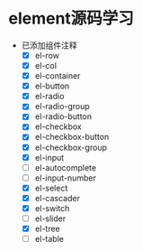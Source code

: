 # element源码学习
- 已添加组件注释
  - [x] el-row
  - [x] el-col
  - [x] el-container
  - [x] el-button
  - [x] el-radio
  - [x] el-radio-group
  - [x] el-radio-button
  - [x] el-checkbox
  - [x] el-checkbox-button
  - [x] el-checkbox-group
  - [x] el-input
  - [ ] el-autocomplete
  - [ ] el-input-number
  - [x] el-select
  - [x] el-cascader
  - [x] el-switch
  - [ ] el-slider
  - [x] el-tree
  - [ ] el-table